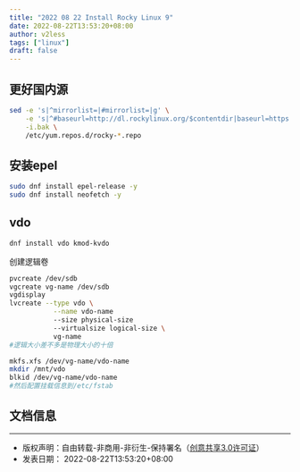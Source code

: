 ```yaml
---
title: "2022 08 22 Install Rocky Linux 9"
date: 2022-08-22T13:53:20+08:00
author: v2less
tags: ["linux"]
draft: false
---
```



## 更好国内源

```bash
sed -e 's|^mirrorlist=|#mirrorlist=|g' \
    -e 's|^#baseurl=http://dl.rockylinux.org/$contentdir|baseurl=https://mirrors.sjtug.sjtu.edu.cn/rocky|g' \
    -i.bak \
    /etc/yum.repos.d/rocky-*.repo
```
## 安装epel
```bash
sudo dnf install epel-release -y
sudo dnf install neofetch -y
```

## vdo
```bash
dnf install vdo kmod-kvdo
```

创建逻辑卷
```bash
pvcreate /dev/sdb
vgcreate vg-name /dev/sdb
vgdisplay
lvcreate --type vdo \
           --name vdo-name
           --size physical-size
           --virtualsize logical-size \
           vg-name
#逻辑大小差不多是物理大小的十倍

mkfs.xfs /dev/vg-name/vdo-name
mkdir /mnt/vdo
blkid /dev/vg-name/vdo-name
#然后配置挂载信息到/etc/fstab
```



## 文档信息
---
- 版权声明：自由转载-非商用-非衍生-保持署名（[创意共享3.0许可证](https://creativecommons.org/licenses/by-nc-nd/3.0/deed.zh)）
- 发表日期： 2022-08-22T13:53:20+08:00
